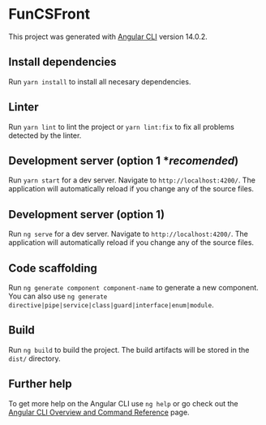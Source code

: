 # FunCSFront

This project was generated with [Angular CLI](https://github.com/angular/angular-cli) version 14.0.2.

## Install dependencies

Run `yarn install` to install all necesary dependencies.

## Linter

Run `yarn lint` to lint the project or `yarn lint:fix` to fix all problems detected by the linter.

## Development server (option 1 **recomended*)

Run `yarn start` for a dev server. Navigate to `http://localhost:4200/`. The application will automatically reload if you change any of the source files.


## Development server (option 1)

Run `ng serve` for a dev server. Navigate to `http://localhost:4200/`. The application will automatically reload if you change any of the source files.

## Code scaffolding

Run `ng generate component component-name` to generate a new component. You can also use `ng generate directive|pipe|service|class|guard|interface|enum|module`.

## Build

Run `ng build` to build the project. The build artifacts will be stored in the `dist/` directory.

## Further help

To get more help on the Angular CLI use `ng help` or go check out the [Angular CLI Overview and Command Reference](https://angular.io/cli) page.
